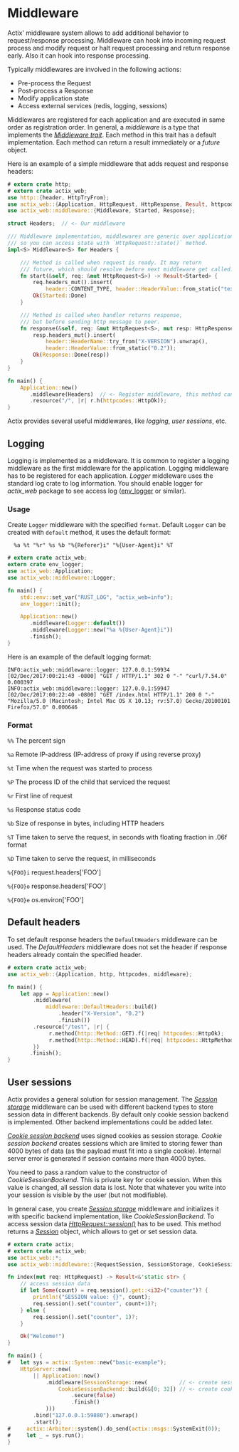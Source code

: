 # Middleware

Actix' middleware system allows to add additional behavior to request/response processing.
Middleware can hook into incoming request process and modify request or halt request
processing and return response early. Also it can hook into response processing.

Typically middlewares are involved in the following actions:

* Pre-process the Request
* Post-process a Response
* Modify application state
* Access external services (redis, logging, sessions)

Middlewares are registered for each application and are executed in same order as
registration order. In general, a *middleware* is a type that implements the
[*Middleware trait*](../actix_web/middlewares/trait.Middleware.html). Each method
in this trait has a default implementation. Each method can return a result immediately
or a *future* object.

Here is an example of a simple middleware that adds request and response headers:

```rust
# extern crate http;
# extern crate actix_web;
use http::{header, HttpTryFrom};
use actix_web::{Application, HttpRequest, HttpResponse, Result, httpcodes};
use actix_web::middleware::{Middleware, Started, Response};

struct Headers;  // <- Our middleware

/// Middleware implementation, middlewares are generic over application state,
/// so you can access state with `HttpRequest::state()` method.
impl<S> Middleware<S> for Headers {

    /// Method is called when request is ready. It may return
    /// future, which should resolve before next middleware get called.
    fn start(&self, req: &mut HttpRequest<S>) -> Result<Started> {
        req.headers_mut().insert(
            header::CONTENT_TYPE, header::HeaderValue::from_static("text/plain"));
        Ok(Started::Done)
    }

    /// Method is called when handler returns response,
    /// but before sending http message to peer.
    fn response(&self, req: &mut HttpRequest<S>, mut resp: HttpResponse) -> Result<Response> {
        resp.headers_mut().insert(
            header::HeaderName::try_from("X-VERSION").unwrap(),
            header::HeaderValue::from_static("0.2"));
        Ok(Response::Done(resp))
    }
}

fn main() {
    Application::new()
       .middleware(Headers)  // <- Register middleware, this method can be called multiple times
       .resource("/", |r| r.h(httpcodes::HttpOk));
}
```

Actix provides several useful middlewares, like *logging*, *user sessions*, etc.


## Logging

Logging is implemented as a middleware.
It is common to register a logging middleware as the first middleware for the application.
Logging middleware has to be registered for each application. *Logger* middleware
uses the standard log crate to log information. You should enable logger for *actix_web*
package to see access log ([env_logger](https://docs.rs/env_logger/*/env_logger/) or similar).

### Usage

Create `Logger` middleware with the specified `format`.
Default `Logger` can be created with `default` method, it uses the default format:

```ignore
  %a %t "%r" %s %b "%{Referer}i" "%{User-Agent}i" %T
```
```rust
# extern crate actix_web;
extern crate env_logger;
use actix_web::Application;
use actix_web::middleware::Logger;

fn main() {
    std::env::set_var("RUST_LOG", "actix_web=info");
    env_logger::init();

    Application::new()
       .middleware(Logger::default())
       .middleware(Logger::new("%a %{User-Agent}i"))
       .finish();
}
```

Here is an example of the default logging format:

```
INFO:actix_web::middleware::logger: 127.0.0.1:59934 [02/Dec/2017:00:21:43 -0800] "GET / HTTP/1.1" 302 0 "-" "curl/7.54.0" 0.000397
INFO:actix_web::middleware::logger: 127.0.0.1:59947 [02/Dec/2017:00:22:40 -0800] "GET /index.html HTTP/1.1" 200 0 "-" "Mozilla/5.0 (Macintosh; Intel Mac OS X 10.13; rv:57.0) Gecko/20100101 Firefox/57.0" 0.000646
```

### Format

 `%%`  The percent sign

 `%a`  Remote IP-address (IP-address of proxy if using reverse proxy)

 `%t`  Time when the request was started to process

 `%P`  The process ID of the child that serviced the request

 `%r`  First line of request

 `%s`  Response status code

 `%b`  Size of response in bytes, including HTTP headers

 `%T`  Time taken to serve the request, in seconds with floating fraction in .06f format

 `%D`  Time taken to serve the request, in milliseconds

 `%{FOO}i`  request.headers['FOO']

 `%{FOO}o`  response.headers['FOO']

 `%{FOO}e`  os.environ['FOO']


## Default headers

To set default response headers the `DefaultHeaders` middleware can be used. The
*DefaultHeaders* middleware does not set the header if response headers already contain
the specified header.

```rust
# extern crate actix_web;
use actix_web::{Application, http, httpcodes, middleware};

fn main() {
    let app = Application::new()
        .middleware(
            middleware::DefaultHeaders::build()
                .header("X-Version", "0.2")
                .finish())
        .resource("/test", |r| {
             r.method(http::Method::GET).f(|req| httpcodes::HttpOk);
             r.method(http::Method::HEAD).f(|req| httpcodes::HttpMethodNotAllowed);
        })
       .finish();
}
```

## User sessions

Actix provides a general solution for session management. The
[*Session storage*](../actix_web/middleware/struct.SessionStorage.html) middleware can be
used with different backend types to store session data in different backends.
By default only cookie session backend is implemented. Other backend implementations
could be added later.

[*Cookie session backend*](../actix_web/middleware/struct.CookieSessionBackend.html)
uses signed cookies as session storage. *Cookie session backend* creates sessions which
are limited to storing fewer than 4000 bytes of data (as the payload must fit into a
single cookie). Internal server error is generated if session contains more than 4000 bytes.

You need to pass a random value to the constructor of *CookieSessionBackend*.
This is private key for cookie session. When this value is changed, all session data is lost.
Note that whatever you write into your session is visible by the user (but not modifiable).

In general case, you create
[*Session storage*](../actix_web/middleware/struct.SessionStorage.html) middleware
and initializes it with specific backend implementation, like *CookieSessionBackend*.
To access session data
[*HttpRequest::session()*](../actix_web/middleware/trait.RequestSession.html#tymethod.session)
 has to be used. This method returns a
[*Session*](../actix_web/middleware/struct.Session.html) object, which allows to get or set
session data.

```rust
# extern crate actix;
# extern crate actix_web;
use actix_web::*;
use actix_web::middleware::{RequestSession, SessionStorage, CookieSessionBackend};

fn index(mut req: HttpRequest) -> Result<&'static str> {
    // access session data
    if let Some(count) = req.session().get::<i32>("counter")? {
        println!("SESSION value: {}", count);
        req.session().set("counter", count+1)?;
    } else {
        req.session().set("counter", 1)?;
    }

    Ok("Welcome!")
}

fn main() {
#   let sys = actix::System::new("basic-example");
    HttpServer::new(
        || Application::new()
            .middleware(SessionStorage::new(          // <- create session middleware
                CookieSessionBackend::build(&[0; 32]) // <- create cookie session backend
                    .secure(false)
                    .finish()
            )))
        .bind("127.0.0.1:59880").unwrap()
        .start();
#     actix::Arbiter::system().do_send(actix::msgs::SystemExit(0));
#     let _ = sys.run();
}
```
